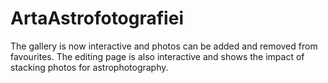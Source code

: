 # ArtaAstrofotografiei
The gallery is now interactive and photos can be added and removed from favourites.
The editing page is also interactive and shows the impact of stacking photos for astrophotography.

